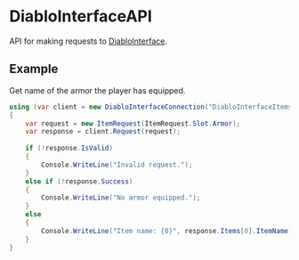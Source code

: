 # DiabloInterfaceAPI
API for making requests to [DiabloInterface](https://github.com/Zutatensuppe/DiabloInterface).

## Example
Get name of the armor the player has equipped.
```C#
using (var client = new DiabloInterfaceConnection("DiabloInterfaceItems"))
{
    var request = new ItemRequest(ItemRequest.Slot.Armor);
    var response = client.Request(request);
    
    if (!response.IsValid)
    {
        Console.WriteLine("Invalid request.");
    }
    else if (!response.Success)
    {
        Console.WriteLine("No armor equipped.");
    }
    else
    {
        Console.WriteLine("Item name: {0}", response.Items[0].ItemName);
    }
}
```
